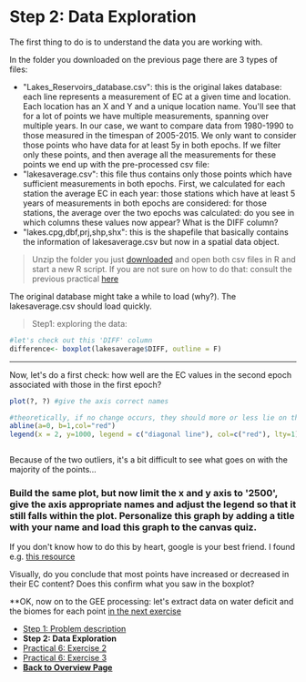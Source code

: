 # Step 2: Data Exploration  

The first thing to do is to understand the data you are working with. 

In the folder you downloaded on the previous page there are 3 types of files: 
- "Lakes_Reservoirs_database.csv": this is the original lakes database: each line represents a measurement of EC at a given time and location. Each location has an X and Y and a unique location name. You'll see that for a lot of points we have multiple measurements, spanning over multiple years. In our case, we want to compare data from 1980-1990 to those measured in the timespan of 2005-2015. We only want to consider those points who have data for at least 5y in both epochs. If we filter only these points, and then average all the measurements for these points we end up with the pre-processed csv file: 
- "lakesaverage.csv": this file thus contains only those points which have sufficient measurements in both epochs. First, we calculated for each station the average EC in each year: those stations which have at least 5 years of measurements in both epochs are considered: for those stations, the average over the two epochs was calculated: do you see in which columns these values now appear? What is the DIFF column? 
- "lakes.cpg,dbf,prj,shp,shx": this is the shapefile that basically contains the information of lakesaverage.csv but now in a spatial data object. 



>Unzip the folder you just [downloaded](https://canvas.uva.nl/courses/32040/modules/items/1502508) and open both csv files in R and start a new R script. If you are not sure on how to do that: consult the previous practical [here](https://liesjacobs.github.io/worldfoodecosystems2023/practical2/Rstudio.html)

The original database might take a while to load (why?). The lakesaverage.csv should load quickly. 

>Step1: exploring the data: 

```r
#let's check out this 'DIFF' column
difference<- boxplot(lakesaverage$DIFF, outline = F)

```


***

Now, let's do a first check: how well are the EC values in the second epoch associated with those in the first epoch?  

```r
plot(?, ?) #give the axis correct names

#theoretically, if no change occurs, they should more or less lie on the 1:1 line (the diagonal): let's plot this: 
abline(a=0, b=1,col="red")
legend(x = 2, y=1000, legend = c("diagonal line"), col=c("red"), lty=1)



```
Because of the two outliers, it's a bit difficult to see what goes on with the majority of the points... 
### Build the same plot, but now limit the x and y axis to '2500', give the axis appropriate names and adjust the legend so that it still falls within the plot. Personalize this graph by adding a title with your name and load this graph to the canvas quiz.

If you don't know how to do this by heart, google is your best friend. I found e.g. [this resource](https://statisticsglobe.com/set-axis-limits-in-r)


Visually, do you conclude that most points have increased or decreased in their EC content? Does this confirm what you saw in the boxplot? 





**OK, now on to the GEE processing: let's extract data on water deficit and the biomes for each point [in the next exercise](https://liesjacobs.github.io/worldfoodecosystems2023/practical3/Mapping.html)


<nav>
  <ul>
    <li><a href="intro.html">Step 1: Problem description</a></li>
    <li><strong>Step 2: Data Exploration</strong></li>
    <li><a href="Mapping.html">Practical 6: Exercise 2</a></li>
    <li><a href="Analysis.html">Practical 6: Exercise 3</a></li>
    <li><a href="../"><b>Back to Overview Page</b></a></li>
  </ul>
</nav>
